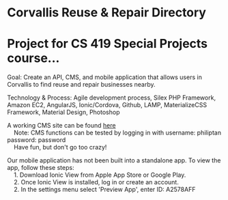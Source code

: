 # Corvallis Reuse & Repair Directory
# Project for CS 419 Special Projects course...

Goal: Create an API, CMS, and mobile application that allows users in Corvallis to find
       reuse and repair businesses nearby.

Technology & Process: Agile development process, Silex PHP Framework, Amazon EC2, AngularJS,
                        Ionic/Cordova, Github, LAMP, MaterializeCSS Framework, Material Design,
			Photoshop 

A working CMS site can be found [here](http://ec2-52-25-255-57.us-west-2.compute.amazonaws.com/Reuse-and-Repair/web/adminUI.html)
	<br>
	&nbsp;&nbsp;&nbsp; Note: CMS functions can be tested by logging in with username: philiptan password: password
	<br>
	&nbsp;&nbsp;&nbsp; Have fun, but don't go too crazy!

Our mobile application has not been built into a standalone app. To view the app, follow these steps:
	<br>
	&nbsp;&nbsp;&nbsp; 1. Download Ionic View from Apple App Store or Google Play.
	<br>
	&nbsp;&nbsp;&nbsp; 2. Once Ionic View is installed, log in or create an account.
	<br>
	&nbsp;&nbsp;&nbsp; 2. In the settings menu select 'Preview App', enter ID: A2578AFF
